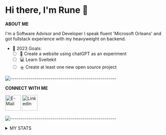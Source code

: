# Hi there, I'm Rune 👋

**ABOUT ME**

I'm a Software Advisor and Developer
I speak fluent 'Microsoft Orleans' and got fullstack experience with my heavyweight on backend. 

- 🥅 2023 Goals:
  - [ ] 📄 Create a website using chatGPT as an experiment
  - [ ] 💻 Learn Sveltekit
  - [ ] 🛸 Create at least one new open source project

![-----------------------------------------------------](https://raw.githubusercontent.com/andreasbm/readme/master/assets/lines/aqua.png)

**CONNECT WITH ME**

[<img title="E-Mail" height=50px src="https://mailmeteor.com/logos/assets/SVG/Gmail_Logo.svg" />][mail]
[<img title="Linkedin" height=50px src="https://cdn.jsdelivr.net/gh/devicons/devicon/icons/linkedin/linkedin-original.svg" />][linkedin]

![-----------------------------------------------------](https://raw.githubusercontent.com/andreasbm/readme/master/assets/lines/aqua.png)

<details>
  <summary>MY STATS</summary>

<div align="center">

<img width="50%" alt="runenilsenoe's GitHub Stats" src="https://github-readme-stats.vercel.app/api?username=runenilsenoe&&theme=react-dark&show_icons=true&hide_border=true&bg_color=0d1117&title_color=22eded&icon_color=22eded&text_color=cacaca&color=22eded&border_radius=0&count_private=true" />


</div>
</details>

<!-- Socials links -->

[linkedin]: https://www.linkedin.com/in/runenilsenoe/
[mail]: mailto:rune@skytechnorge.com
[stackoverflow]: https://stackoverflow.com/users/12206312
